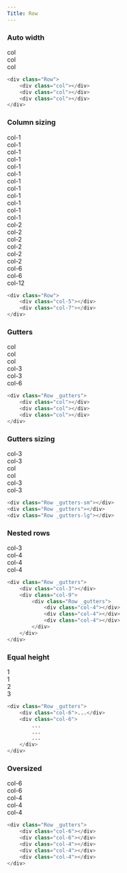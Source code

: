 ```yaml
---
Title: Row
---
```


### Auto width
<div example>
    <div class="Row">
        <div class="col _bg-blue-100 _p-1">col</div>
        <div class="col _bg-blue-100 _p-1">col</div>
        <div class="col _bg-blue-100 _p-1">col</div>
    </div>
</div>

```php
<div class="Row">
    <div class="col"></div>
    <div class="col"></div>
    <div class="col"></div>
</div>
```

### Column sizing
<div example>
    <div class="Row _mb-4">
        <div class="col-1 _bg-blue-100 _p-1">col-1</div>
        <div class="col-1 _bg-blue-100 _p-1">col-1</div>
        <div class="col-1 _bg-blue-100 _p-1">col-1</div>
        <div class="col-1 _bg-blue-100 _p-1">col-1</div>
        <div class="col-1 _bg-blue-100 _p-1">col-1</div>
        <div class="col-1 _bg-blue-100 _p-1">col-1</div>
        <div class="col-1 _bg-blue-100 _p-1">col-1</div>
        <div class="col-1 _bg-blue-100 _p-1">col-1</div>
        <div class="col-1 _bg-blue-100 _p-1">col-1</div>
        <div class="col-1 _bg-blue-100 _p-1">col-1</div>
        <div class="col-1 _bg-blue-100 _p-1">col-1</div>
        <div class="col-1 _bg-blue-100 _p-1">col-1</div>
    </div>
    <div class="Row _mb-4">
        <div class="col-2 _bg-blue-100 _p-1">col-2</div>
        <div class="col-2 _bg-blue-100 _p-1">col-2</div>
        <div class="col-2 _bg-blue-100 _p-1">col-2</div>
        <div class="col-2 _bg-blue-100 _p-1">col-2</div>
        <div class="col-2 _bg-blue-100 _p-1">col-2</div>
        <div class="col-2 _bg-blue-100 _p-1">col-2</div>
    </div>
    <div class="Row _mb-4">
        <div class="col-6 _bg-blue-100 _p-1">col-6</div>
        <div class="col-6 _bg-blue-100 _p-1">col-6</div>
    </div>
    <div class="Row">
        <div class="col-12 _bg-blue-100 _p-1">col-12</div>
    </div>
</div>

```php
<div class="Row">
    <div class="col-5"></div>
    <div class="col-7"></div>
</div>
```

### Gutters
<div example>
    <div class="Row _gutters _mb-4">
        <div class="col _bg-blue-100 _p-1">col</div>
        <div class="col _bg-blue-100 _p-1">col</div>
        <div class="col _bg-blue-100 _p-1">col</div>
    </div>
    <div class="Row _gutters">
        <div class="col-3 _bg-blue-100 _p-1">col-3</div>
        <div class="col-3 _bg-blue-100 _p-1">col-3</div>
        <div class="col-6 _bg-blue-100 _p-1">col-6</div>
    </div>
</div>

```php
<div class="Row _gutters">
    <div class="col"></div>
    <div class="col"></div>
    <div class="col"></div>
</div>
```

### Gutters sizing
<div example>
    <div class="Row _gutters-sm _mb-4">
        <div class="col _bg-blue-100 _p-1">col-3</div>
        <div class="col _bg-blue-100 _p-1">col-3</div>
    </div>
    <div class="Row _gutters _mb-4">
        <div class="col _bg-blue-100 _p-1">col</div>
        <div class="col _bg-blue-100 _p-1">col</div>
    </div>
    <div class="Row _gutters-lg">
        <div class="col _bg-blue-100 _p-1">col-3</div>
        <div class="col _bg-blue-100 _p-1">col-3</div>
    </div>
</div>

```php
<div class="Row _gutters-sm"></div>
<div class="Row _gutters"></div>
<div class="Row _gutters-lg"></div>
```

### Nested rows
<div example>
    <div class="Row _gutters">
        <div class="col-3 _bg-blue-100 _p-1">col-3</div>
        <div class="col-9 _bg-blue-100 _p-1">
            <div class="Row _gutters">
                <div class="col-4 _bg-indigo-200 _p-1">col-4</div>
                <div class="col-4 _bg-indigo-200 _p-1">col-4</div>
                <div class="col-4 _bg-indigo-200 _p-1">col-4</div>
            </div>
        </div>
    </div>
</div>

```php
<div class="Row _gutters">
    <div class="col-3"></div>
    <div class="col-9">
        <div class="Row _gutters">
            <div class="col-4"></div>
            <div class="col-4"></div>
            <div class="col-4"></div>
        </div>
    </div>
</div>
```

### Equal height
<div example>
    <div class="Row _gutters">
        <div class="col-6 _bg-blue-100 _p-1">1</div>
        <div class="col-6 _bg-blue-100 _p-1">
            1<br>
            2<br>
            3
        </div>
    </div>
</div>

```php
<div class="Row _gutters">
    <div class="col-6">...</div>
    <div class="col-6">
        ...
        ...
        ...
    </div>
</div>
```

### Oversized
<div example>
    <div class="Row _gutters">
        <div class="col-6 _bg-blue-100 _p-1">col-6</div>
        <div class="col-6 _bg-blue-100 _p-1">col-6</div>
        <div class="col-4 _bg-blue-100 _p-1">col-4</div>
        <div class="col-4 _bg-blue-100 _p-1">col-4</div>
        <div class="col-4 _bg-blue-100 _p-1">col-4</div>
    </div>
</div>

```php
<div class="Row _gutters">
    <div class="col-6"></div>
    <div class="col-6"></div>
    <div class="col-4"></div>
    <div class="col-4"></div>
    <div class="col-4"></div>
</div>
```
